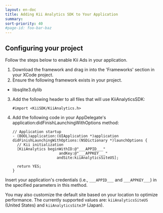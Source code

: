 ```yaml
---
layout: en-doc
title: Adding Kii Analytics SDK to Your Application
summary: 
sort-priority: 40
#page-id: foo-bar-baz
---
```

## Configuring your project

Follow the steps below to enable Kii Ads in your application.

1. Download the framework and drag in into the 'Frameworks' section in your XCode project.
2. Ensure the following framework exists in your project.
  * libsqlite3.dylib
3. Add the following header to all files that will use KiiAnalyticsSDK:

    ```objc
    #import <KiiSDK/KiiAnalytics.h>
    ```

4. Add the following code in your AppDelegate's application:didFinishLaunchingWithOptions method:

    ```objc
    // Application startup
    - (BOOL)application:(UIApplication *)application didFinishLaunchingWithOptions:(NSDictionary *)launchOptions {
      // Kii initialization
      [KiiAnalytics beginWithID:@"___APPID___"
                         andKey:@"___APPKEY___"
                        andSite:kiiAnalyticsSiteUS];

      return YES;
    }
    ```

Insert your application's credentials (i.e., `___APPID___` and `___APPKEY___`) in the specified parameters in this method.

You may also customize the default site based on your location to optimize performance. The currently supported values are: `kiiAnalyticsSiteUS` (United States) and `kiiAnalyticsSiteJP` (Japan).
